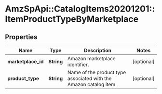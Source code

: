 # AmzSpApi::CatalogItems20201201::ItemProductTypeByMarketplace

## Properties
Name | Type | Description | Notes
------------ | ------------- | ------------- | -------------
**marketplace_id** | **String** | Amazon marketplace identifier. | [optional] 
**product_type** | **String** | Name of the product type associated with the Amazon catalog item. | [optional] 


